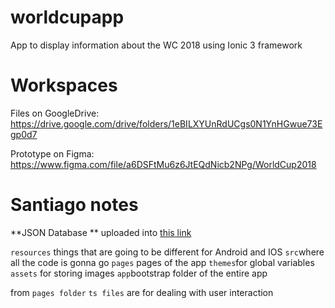 # worldcupapp
App to display information about the WC 2018 using Ionic 3 framework


# Workspaces
Files on GoogleDrive: https://drive.google.com/drive/folders/1eBILXYUnRdUCgs0N1YnHGwue73Egp0d7

Prototype on Figma: https://www.figma.com/file/a6DSFtMu6z6JtEQdNicb2NPg/WorldCup2018


# Santiago notes

**JSON Database ** uploaded into [this link](https://console.firebase.google.com/project/ws6c-87e23/database/ws6c-87e23/data)

`resources` things that are going to be different for Android and IOS
`src`where all the code is gonna go
`pages` pages of the app
`themes`for global variables
`assets` for storing images
`app`bootstrap folder of the entire app


from `pages folder` `ts files` are for dealing with user interaction
